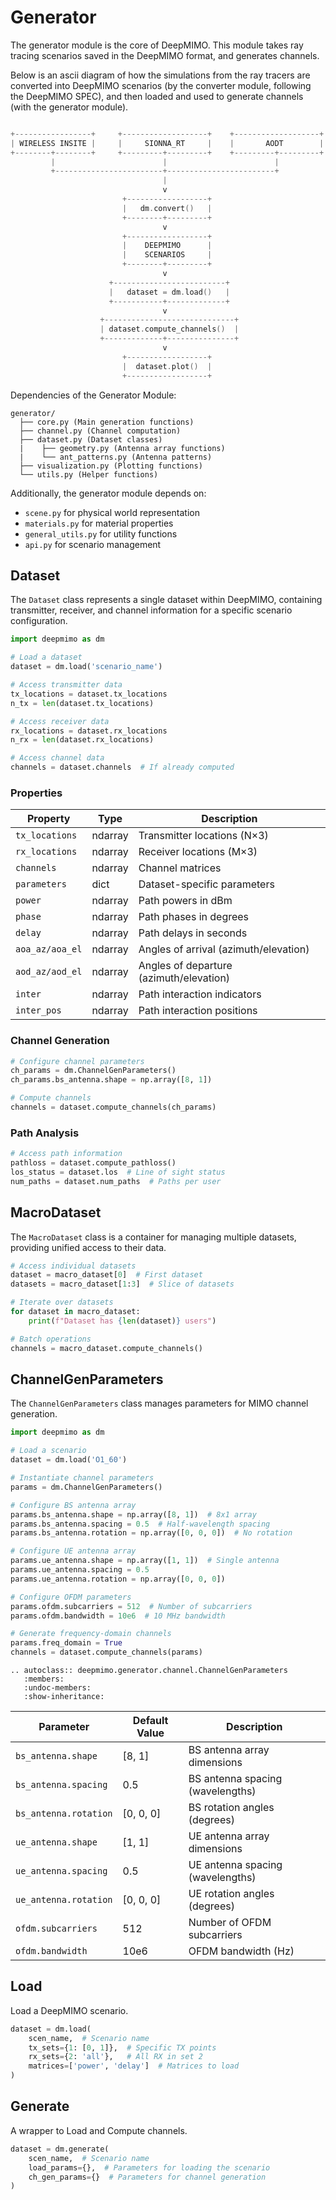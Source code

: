 # Generator

The generator module is the core of DeepMIMO. This module takes ray tracing scenarios saved in the DeepMIMO format, and generates channels. 

Below is an ascii diagram of how the simulations from the ray tracers are converted into DeepMIMO scenarios (by the converter module, following the DeepMIMO SPEC), and then loaded and used to generate channels (with the generator module).
```c++

+-----------------+     +-------------------+    +-------------------+
| WIRELESS INSITE |     |     SIONNA_RT     |    |       AODT        |
+--------+--------+     +---------+---------+    +---------+---------+
         |                        |                        |
         +------------------------+------------------------+
                                  |
                                  v
                         +------------------+
                         |   dm.convert()   |
                         +--------+---------+
                                  v
                         +------------------+
                         |    DEEPMIMO      |
                         |    SCENARIOS     |
                         +--------+---------+
                                  v
                      +-------------------------+
                      |   dataset = dm.load()   |
                      +-----------+-------------+
                                  v
                    +-----------------------------+
                    | dataset.compute_channels()  |
                    +-------------+---------------+
                                  v
                         +------------------+
                         |  dataset.plot()  |
                         +------------------+
```

Dependencies of the Generator Module:
```
generator/
  ├── core.py (Main generation functions)
  ├── channel.py (Channel computation)
  ├── dataset.py (Dataset classes)
  |    ├── geometry.py (Antenna array functions)
  |    └── ant_patterns.py (Antenna patterns)
  ├── visualization.py (Plotting functions)
  └── utils.py (Helper functions)
```

Additionally, the generator module depends on:
- `scene.py` for physical world representation
- `materials.py` for material properties
- `general_utils.py` for utility functions
- `api.py` for scenario management


## Dataset
The `Dataset` class represents a single dataset within DeepMIMO, containing transmitter, receiver, and channel information for a specific scenario configuration.

```python
import deepmimo as dm

# Load a dataset
dataset = dm.load('scenario_name')

# Access transmitter data
tx_locations = dataset.tx_locations
n_tx = len(dataset.tx_locations)

# Access receiver data
rx_locations = dataset.rx_locations
n_rx = len(dataset.rx_locations)

# Access channel data
channels = dataset.channels  # If already computed
```

### Properties

| Property | Type | Description |
|----------|------|-------------|
| `tx_locations` | ndarray | Transmitter locations (N×3) |
| `rx_locations` | ndarray | Receiver locations (M×3) |
| `channels` | ndarray | Channel matrices |
| `parameters` | dict | Dataset-specific parameters |
| `power` | ndarray | Path powers in dBm |
| `phase` | ndarray | Path phases in degrees |
| `delay` | ndarray | Path delays in seconds |
| `aoa_az/aoa_el` | ndarray | Angles of arrival (azimuth/elevation) |
| `aod_az/aod_el` | ndarray | Angles of departure (azimuth/elevation) |
| `inter` | ndarray | Path interaction indicators |
| `inter_pos` | ndarray | Path interaction positions |

### Channel Generation
```python
# Configure channel parameters
ch_params = dm.ChannelGenParameters()
ch_params.bs_antenna.shape = np.array([8, 1])

# Compute channels
channels = dataset.compute_channels(ch_params)
```

### Path Analysis
```python
# Access path information
pathloss = dataset.compute_pathloss()
los_status = dataset.los  # Line of sight status
num_paths = dataset.num_paths  # Paths per user
```

## MacroDataset
The `MacroDataset` class is a container for managing multiple datasets, providing unified access to their data.

```python
# Access individual datasets
dataset = macro_dataset[0]  # First dataset
datasets = macro_dataset[1:3]  # Slice of datasets

# Iterate over datasets
for dataset in macro_dataset:
    print(f"Dataset has {len(dataset)} users")

# Batch operations
channels = macro_dataset.compute_channels()
```

## ChannelGenParameters
The `ChannelGenParameters` class manages parameters for MIMO channel generation.

```python
import deepmimo as dm

# Load a scenario
dataset = dm.load('O1_60')

# Instantiate channel parameters
params = dm.ChannelGenParameters()

# Configure BS antenna array
params.bs_antenna.shape = np.array([8, 1])  # 8x1 array
params.bs_antenna.spacing = 0.5  # Half-wavelength spacing
params.bs_antenna.rotation = np.array([0, 0, 0])  # No rotation

# Configure UE antenna array
params.ue_antenna.shape = np.array([1, 1])  # Single antenna
params.ue_antenna.spacing = 0.5
params.ue_antenna.rotation = np.array([0, 0, 0])

# Configure OFDM parameters
params.ofdm.subcarriers = 512  # Number of subcarriers
params.ofdm.bandwidth = 10e6  # 10 MHz bandwidth

# Generate frequency-domain channels
params.freq_domain = True
channels = dataset.compute_channels(params)
```

```{eval-rst}
.. autoclass:: deepmimo.generator.channel.ChannelGenParameters
   :members:
   :undoc-members:
   :show-inheritance:
```
| Parameter | Default Value | Description |
|-----------|--------------|-------------|
| `bs_antenna.shape` | [8, 1] | BS antenna array dimensions |
| `bs_antenna.spacing` | 0.5 | BS antenna spacing (wavelengths) |
| `bs_antenna.rotation` | [0, 0, 0] | BS rotation angles (degrees) |
| `ue_antenna.shape` | [1, 1] | UE antenna array dimensions |
| `ue_antenna.spacing` | 0.5 | UE antenna spacing (wavelengths) |
| `ue_antenna.rotation` | [0, 0, 0] | UE rotation angles (degrees) |
| `ofdm.subcarriers` | 512 | Number of OFDM subcarriers |
| `ofdm.bandwidth` | 10e6 | OFDM bandwidth (Hz) |

## Load

Load a DeepMIMO scenario.

```python
dataset = dm.load(
    scen_name,  # Scenario name
    tx_sets={1: [0, 1]},  # Specific TX points
    rx_sets={2: 'all'},   # All RX in set 2
    matrices=['power', 'delay']  # Matrices to load
)
```

## Generate

A wrapper to Load and Compute channels. 

```python
dataset = dm.generate(
    scen_name,  # Scenario name
    load_params={},  # Parameters for loading the scenario
    ch_gen_params={}  # Parameters for channel generation
)
```

